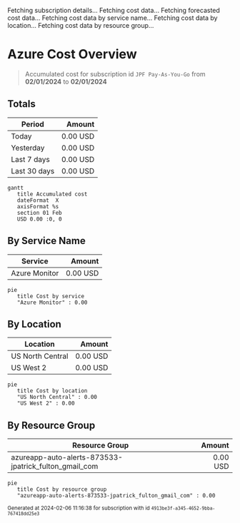Fetching subscription details...
Fetching cost data...
Fetching forecasted cost data...
Fetching cost data by service name...
Fetching cost data by location...
Fetching cost data by resource group...
# Azure Cost Overview

> Accumulated cost for subscription id `JPF Pay-As-You-Go` from **02/01/2024** to **02/01/2024**

## Totals

|Period|Amount|
|---|---:|
|Today|0.00 USD|
|Yesterday|0.00 USD|
|Last 7 days|0.00 USD|
|Last 30 days|0.00 USD|

```mermaid
gantt
   title Accumulated cost
   dateFormat  X
   axisFormat %s
   section 01 Feb
   USD 0.00 :0, 0
```

## By Service Name

|Service|Amount|
|---|---:|
|Azure Monitor|0.00 USD|

```mermaid
pie
   title Cost by service
   "Azure Monitor" : 0.00
```

## By Location

|Location|Amount|
|---|---:|
|US North Central|0.00 USD|
|US West 2|0.00 USD|

```mermaid
pie
   title Cost by location
   "US North Central" : 0.00
   "US West 2" : 0.00
```

## By Resource Group

|Resource Group|Amount|
|---|---:|
|azureapp-auto-alerts-873533-jpatrick_fulton_gmail_com|0.00 USD|

```mermaid
pie
   title Cost by resource group
   "azureapp-auto-alerts-873533-jpatrick_fulton_gmail_com" : 0.00
```

<sup>Generated at 2024-02-06 11:16:38 for subscription with id `4913be3f-a345-4652-9bba-767418dd25e3`</sup>
